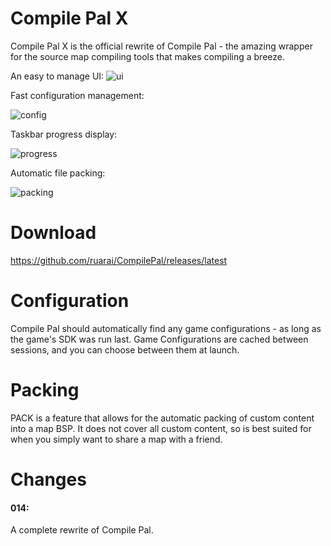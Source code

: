 Compile Pal X
==========

Compile Pal X is the official rewrite of Compile Pal - the amazing wrapper for the source map compiling tools that makes compiling a breeze.

An easy to manage UI:
![ui](http://i.imgur.com/MNMgkNG.png)

Fast configuration management:

![config](http://i.imgur.com/Xwsq14K.gif)

Taskbar progress display:

![progress](http://i.imgur.com/85G1iDQ.gif)

Automatic file packing:

![packing](http://i.imgur.com/kKLsboM.png)

Download
==========

https://github.com/ruarai/CompilePal/releases/latest


Configuration
==========

Compile Pal should automatically find any game configurations - as long as the game's SDK was run last. Game Configurations are cached between sessions, and you can choose between them at launch.

Packing
==========
PACK is a feature that allows for the automatic packing of custom content into a map BSP. It does not cover all custom content, so is best suited for when you simply want to share a map with a friend.

Changes
==========

#### 014:

A complete rewrite of Compile Pal.


